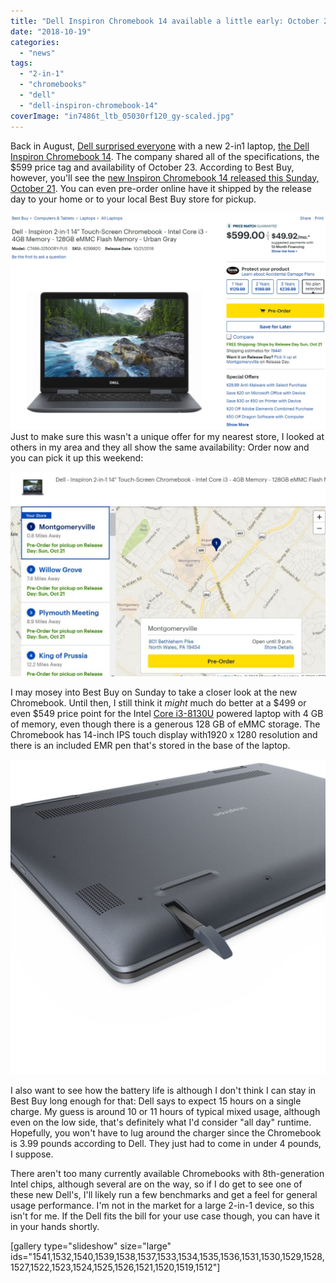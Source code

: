 ```yaml
---
title: "Dell Inspiron Chromebook 14 available a little early: October 21 at Best Buy for $599"
date: "2018-10-19"
categories: 
  - "news"
tags: 
  - "2-in-1"
  - "chromebooks"
  - "dell"
  - "dell-inspiron-chromebook-14"
coverImage: "in7486t_ltb_05030rf120_gy-scaled.jpg"
---
```


Back in August, [Dell surprised everyone](https://www.aboutchromebooks.com/news/dell-insipiron-14-chromebook-price-release-date-availability/) with a new 2-in1 laptop, [the Dell Inspiron Chromebook 14](https://www.dell.com/learn/us/en/uscorp1/press-releases/2018-08-29-dell-brings-new-modern-innovative-devices-for-consumers-and-small-businesses-at-ifa-2018). The company shared all of the specifications, the $599 price tag and availability of October 23. According to Best Buy, however, you'll see the [new Inspiron Chromebook 14 released this Sunday, October 21](https://www.bestbuy.com/site/dell-inspiron-2-in-1-14-touch-screen-chromebook-intel-core-i3-4gb-memory-128gb-emmc-flash-memory-urban-gray/6299820.p?skuId=6299820&ref=212&loc=1&ds_rl=1260666&ds_rl=1260576&ref=212&loc=1&gclid=CjwKCAjwgabeBRBuEiwACD4R5nWhqRAeGcFdgiQLcLtg6ooDpjUcmyH5icB9SWLG7Gre3pWsSjWMGxoCxV8QAvD_BwE&gclsrc=aw.ds). You can even pre-order online have it shipped by the release day to your home or to your local Best Buy store for pickup.

[![](images/dell-inspiron-chromebook-14-best-buy.jpg)](https://www.aboutchromebooks.com/news/dell-inspiron-chromebook-14-early-release-date-best-buy/attachment/dell-inspiron-chromebook-14-best-buy/)Just to make sure this wasn't a unique offer for my nearest store, I looked at others in my area and they all show the same availability: Order now and you can pick it up this weekend:

[![](images/dell-inspiron-chromebook-14-release-day-1024x664.jpg)](https://www.aboutchromebooks.com/news/dell-inspiron-chromebook-14-early-release-date-best-buy/attachment/dell-inspiron-chromebook-14-release-day/)

I may mosey into Best Buy on Sunday to take a closer look at the new Chromebook. Until then, I still think it _might_ much do better at a $499 or even $549 price point for the Intel [Core i3-8130U](https://ark.intel.com/products/137977/Intel-Core-i3-8130U-Processor-4M-Cache-up-to-3_40-GHz) powered laptop with 4 GB of memory, even though there is a generous 128 GB of eMMC storage. The Chromebook has 14-inch IPS touch display with1920 x 1280 resolution and there is an included EMR pen that's stored in the base of the laptop.

[![](images/in7486t_lnb_gy_shot_03-1024x1024.jpg)](https://www.aboutchromebooks.com/news/dell-insipiron-14-chromebook-price-release-date-availability/attachment/in7486t_lnb_gy_shot_03/)

I also want to see how the battery life is although I don't think I can stay in Best Buy long enough for that: Dell says to expect 15 hours on a single charge. My guess is around 10 or 11 hours of typical mixed usage, although even on the low side, that's definitely what I'd consider "all day" runtime. Hopefully, you won't have to lug around the charger since the Chromebook is 3.99 pounds according to Dell. They just had to come in under 4 pounds, I suppose.

There aren't too many currently available Chromebooks with 8th-generation Intel chips, although several are on the way, so if I do get to see one of these new Dell's, I'll likely run a few benchmarks and get a feel for general usage performance. I'm not in the market for a large 2-in-1 device, so this isn't for me. If the Dell fits the bill for your use case though, you can have it in your hands shortly.

\[gallery type="slideshow" size="large" ids="1541,1532,1540,1539,1538,1537,1533,1534,1535,1536,1531,1530,1529,1528,1527,1522,1523,1524,1525,1526,1521,1520,1519,1512"\]
